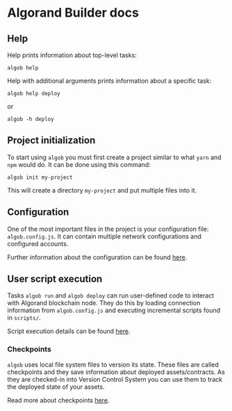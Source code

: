 # Algorand Builder docs

## Help
Help prints information about top-level tasks:
```
algob help
```
Help with additional arguments prints information about a specific task:
```
algob help deploy
```
or
```
algob -h deploy
```

## Project initialization
To start using `algob` you must first create a project similar to what `yarn` and `npm` would do.
It can be done using this command:
```
algob init my-project
```
This will create a directory `my-project` and put multiple files into it.

## Configuration

One of the most important files in the project is your configuration file: `algob.config.js`.
It can contain multiple network configurations and configured accounts.

Further information about the configuration can be found [here](/docs/algob-config.md).

## User script execution
Tasks `algob run` and `algob deploy` can run user-defined code to interact with Algorand blockchain node.
They do this by loading connection information from `algob.config.js` and executing incremental scripts found in `scripts/`.

Script execution details can be found [here](/docs/user-script-execution.md).

### Checkpoints
`algob` uses local file system files to version its state.
These files are called checkpoints and they save information about deployed assets/contracts.
As they are checked-in into Version Control System you can use them to track the deployed state of your assets.

Read more about checkpoints [here](/docs/execution-checkpoints.md).
